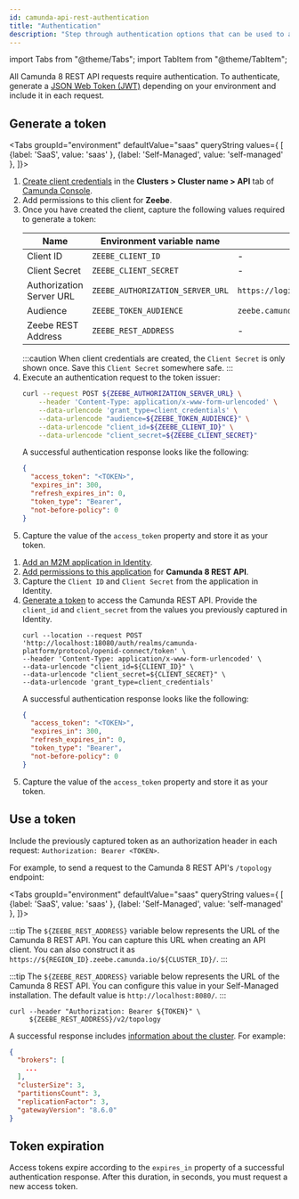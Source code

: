 ```yaml
---
id: camunda-api-rest-authentication
title: "Authentication"
description: "Step through authentication options that can be used to access Camunda 8 REST API."
---
```


import Tabs from "@theme/Tabs";
import TabItem from "@theme/TabItem";

All Camunda 8 REST API requests require authentication. To authenticate, generate a [JSON Web Token (JWT)](https://jwt.io/introduction/) depending on your environment and include it in each request.

## Generate a token

<Tabs groupId="environment" defaultValue="saas" queryString values={
[
{label: 'SaaS', value: 'saas' },
{label: 'Self-Managed', value: 'self-managed' },
]}>

<TabItem value='saas'>

1. [Create client credentials](/guides/setup-client-connection-credentials.md) in the **Clusters > Cluster name > API** tab of [Camunda Console](https://console.camunda.io/).
2. Add permissions to this client for **Zeebe**.
3. Once you have created the client, capture the following values required to generate a token:
   <!-- this comment convinces the markdown processor to still treat the table as a table, but without adding surrounding paragraphs. 🤷 -->
   | Name                     | Environment variable name        | Default value                                |
   | ------------------------ | -------------------------------- | -------------------------------------------- |
   | Client ID                | `ZEEBE_CLIENT_ID`                | -                                            |
   | Client Secret            | `ZEEBE_CLIENT_SECRET`            | -                                            |
   | Authorization Server URL | `ZEEBE_AUTHORIZATION_SERVER_URL` | `https://login.cloud.camunda.io/oauth/token` |
   | Audience                 | `ZEEBE_TOKEN_AUDIENCE`           | `zeebe.camunda.io`                           |
   | Zeebe REST Address       | `ZEEBE_REST_ADDRESS`             | -                                            |
   <!-- this comment convinces the markdown processor to still treat the table as a table, but without adding surrounding paragraphs. 🤷 -->
   :::caution
   When client credentials are created, the `Client Secret` is only shown once. Save this `Client Secret` somewhere safe.
   :::
4. Execute an authentication request to the token issuer:
   ```bash
   curl --request POST ${ZEEBE_AUTHORIZATION_SERVER_URL} \
       --header 'Content-Type: application/x-www-form-urlencoded' \
       --data-urlencode 'grant_type=client_credentials' \
       --data-urlencode "audience=${ZEEBE_TOKEN_AUDIENCE}" \
       --data-urlencode "client_id=${ZEEBE_CLIENT_ID}" \
       --data-urlencode "client_secret=${ZEEBE_CLIENT_SECRET}"
   ```
   A successful authentication response looks like the following:
   ```json
   {
     "access_token": "<TOKEN>",
     "expires_in": 300,
     "refresh_expires_in": 0,
     "token_type": "Bearer",
     "not-before-policy": 0
   }
   ```
5. Capture the value of the `access_token` property and store it as your token.

</TabItem>

<TabItem value='self-managed'>

1. [Add an M2M application in Identity](/self-managed/identity/user-guide/additional-features/incorporate-applications.md).
2. [Add permissions to this application](/self-managed/identity/user-guide/additional-features/incorporate-applications.md) for **Camunda 8 REST API**.
3. Capture the `Client ID` and `Client Secret` from the application in Identity.
4. [Generate a token](/self-managed/identity/user-guide/authorizations/generating-m2m-tokens.md) to access the Camunda REST API. Provide the `client_id` and `client_secret` from the values you previously captured in Identity.
   ```shell
   curl --location --request POST 'http://localhost:18080/auth/realms/camunda-platform/protocol/openid-connect/token' \
   --header 'Content-Type: application/x-www-form-urlencoded' \
   --data-urlencode "client_id=${CLIENT_ID}" \
   --data-urlencode "client_secret=${CLIENT_SECRET}" \
   --data-urlencode 'grant_type=client_credentials'
   ```
   A successful authentication response looks like the following:
   ```json
   {
     "access_token": "<TOKEN>",
     "expires_in": 300,
     "refresh_expires_in": 0,
     "token_type": "Bearer",
     "not-before-policy": 0
   }
   ```
5. Capture the value of the `access_token` property and store it as your token.

</TabItem>

</Tabs>

## Use a token

Include the previously captured token as an authorization header in each request: `Authorization: Bearer <TOKEN>`.

For example, to send a request to the Camunda 8 REST API's `/topology` endpoint:

<Tabs groupId="environment" defaultValue="saas" queryString values={
[
{label: 'SaaS', value: 'saas' },
{label: 'Self-Managed', value: 'self-managed' },
]}>

<TabItem value='saas'>

:::tip
The `${ZEEBE_REST_ADDRESS}` variable below represents the URL of the Camunda 8 REST API. You can capture this URL when creating an API client. You can also construct it as `https://${REGION_ID}.zeebe.camunda.io/${CLUSTER_ID}/`.
:::

</TabItem>

<TabItem value='self-managed'>

:::tip
The `${ZEEBE_REST_ADDRESS}` variable below represents the URL of the Camunda 8 REST API. You can configure this value in your Self-Managed installation. The default value is `http://localhost:8080/`.
:::

</TabItem>

</Tabs>

```shell
curl --header "Authorization: Bearer ${TOKEN}" \
     ${ZEEBE_REST_ADDRESS}/v2/topology
```

A successful response includes [information about the cluster](/apis-tools/camunda-api-rest/specifications/get-topology.api.mdx). For example:

```json
{
  "brokers": [
    ...
  ],
  "clusterSize": 3,
  "partitionsCount": 3,
  "replicationFactor": 3,
  "gatewayVersion": "8.6.0"
}
```

## Token expiration

Access tokens expire according to the `expires_in` property of a successful authentication response. After this duration, in seconds, you must request a new access token.
